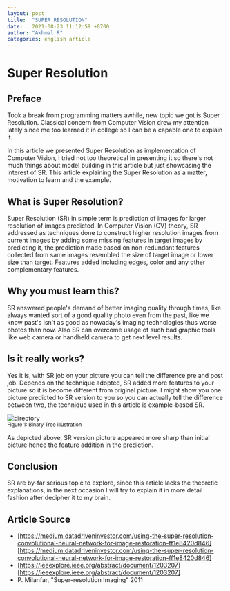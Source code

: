 ```yaml
---
layout: post
title:  "SUPER RESOLUTION"
date:   2021-08-23 11:12:59 +0700
author: "Akhmal R"
categories: english article
---
```


# Super Resolution

## Preface

Took a break from programming matters awhile, new topic we got is Super Resolution. Classical concern from Computer Vision drew my attention lately since me too learned it in college so I can be a capable one to explain it.

In this article we presented Super Resolution as implementation of Computer Vision, I tried not too theoretical in presenting it so there's not much things about model building in this article but just showcasing the interest of SR. This article explaining the Super Resolution as a matter, motivation to learn and the example.

## What is Super Resolution?

Super Resolution (SR) in simple term is prediction of images for larger resolution of images predicted. In Computer Vision (CV) theory, SR addressed as techniques done to construct higher resolution images from current images by adding some missing features in target images by predicting it, the prediction made based on non-redundant features collected from same images resembled the size of target image or lower size than target. Features added including edges, color and any other complementary features.

## Why you must learn this?

SR answered people's demand of better imaging quality through times, like always wanted sort of a good quality photo even from the past, like we know past's isn't as good as nowaday's imaging technologies thus worse photos than now. Also SR can overcome usage of such bad graphic tools like web camera or handheld camera to get next level results.

## Is it really works?

Yes it is, with SR job on your picture you can tell the difference pre and post job. Depends on the technique adopted, SR added more features to your picture so it is become different from original picture. I might show you one picture predicted to SR version to you so you can actually tell the difference between two, the technique used in this article is example-based SR.

![directory](http://127.0.0.1:4000/images/comp.jpg)
<br/><sub>Figure 1: Binary Tree illustration</sub>

As depicted above, SR version picture appeared more sharp than initial picture hence the feature addition in the prediction.

## Conclusion

SR are by-far serious topic to explore, since this article lacks the theoretic explanations, in the next occasion I will try to explain it in more detail fashion after decipher it to my brain.

## Article Source

- [https://medium.datadriveninvestor.com/using-the-super-resolution-convolutional-neural-network-for-image-restoration-ff1e8420d846][https://medium.datadriveninvestor.com/using-the-super-resolution-convolutional-neural-network-for-image-restoration-ff1e8420d846]
- [https://ieeexplore.ieee.org/abstract/document/1203207][https://ieeexplore.ieee.org/abstract/document/1203207]
- P. Milanfar, "Super-resolution Imaging" 2011



[https://medium.datadriveninvestor.com/using-the-super-resolution-convolutional-neural-network-for-image-restoration-ff1e8420d846]: https://medium.datadriveninvestor.com/using-the-super-resolution-convolutional-neural-network-for-image-restoration-ff1e8420d846
[https://ieeexplore.ieee.org/abstract/document/1203207]: https://ieeexplore.ieee.org/abstract/document/1203207
